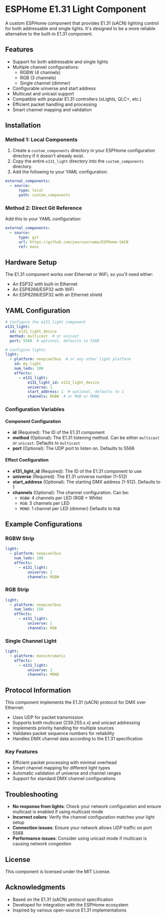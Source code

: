 # ESPHome E1.31 Light Component

A custom ESPHome component that provides E1.31 (sACN) lighting control for both addressable and single lights. It's designed to be a more reliable alternative to the built-in E1.31 component.

## Features

* Support for both addressable and single lights
* Multiple channel configurations:
  - RGBW (4 channels)
  - RGB (3 channels)
  - Single channel (dimmer)
* Configurable universe and start address
* Multicast and unicast support
* Compatible with popular E1.31 controllers (xLights, QLC+, etc.)
* Efficient packet handling and processing
* Smart channel mapping and validation

## Installation

### Method 1: Local Components

1. Create a `custom_components` directory in your ESPHome configuration directory if it doesn't already exist.
2. Copy the entire `e131_light` directory into the `custom_components` directory.
3. Add the following to your YAML configuration:

```yaml
external_components:
  - source: 
      type: local
      path: custom_components
```

### Method 2: Direct Git Reference

Add this to your YAML configuration:

```yaml
external_components:
  - source: 
      type: git
      url: https://github.com/yourusername/ESPHome-SACN
      ref: main
```

## Hardware Setup

The E1.31 component works over Ethernet or WiFi, so you'll need either:
* An ESP32 with built-in Ethernet
* An ESP8266/ESP32 with WiFi
* An ESP8266/ESP32 with an Ethernet shield

## YAML Configuration

```yaml
# Configure the e131_light component
e131_light:
  id: e131_light_device
  method: multicast  # or unicast
  port: 5568  # optional, defaults to 5568

# Configure lights
light:
  - platform: neopixelbus  # or any other light platform
    id: my_light
    num_leds: 100
    effects:
      - e131_light:
          e131_light_id: e131_light_device
          universe: 1
          start_address: 1  # optional, defaults to 1
          channels: RGBW  # or RGB or MONO
```

### Configuration Variables

#### Component Configuration
- **id** (Required): The ID of the E1.31 component
- **method** (Optional): The E1.31 listening method. Can be either `multicast` or `unicast`. Defaults to `multicast`
- **port** (Optional): The UDP port to listen on. Defaults to 5568

#### Effect Configuration
- **e131_light_id** (Required): The ID of the E1.31 component to use
- **universe** (Required): The E1.31 universe number (1-512)
- **start_address** (Optional): The starting DMX address (1-512). Defaults to 1
- **channels** (Optional): The channel configuration. Can be:
  - `RGBW`: 4 channels per LED (RGB + White)
  - `RGB`: 3 channels per LED
  - `MONO`: 1 channel per LED (dimmer)
  Defaults to `RGB`

## Example Configurations

### RGBW Strip
```yaml
light:
  - platform: neopixelbus
    num_leds: 100
    effects:
      - e131_light:
          universe: 1
          channels: RGBW
```

### RGB Strip
```yaml
light:
  - platform: neopixelbus
    num_leds: 150
    effects:
      - e131_light:
          universe: 1
          channels: RGB
```

### Single Channel Light
```yaml
light:
  - platform: monochromatic
    effects:
      - e131_light:
          universe: 1
          channels: MONO
```

## Protocol Information

This component implements the E1.31 (sACN) protocol for DMX over Ethernet:

* Uses UDP for packet transmission
* Supports both multicast (239.255.x.x) and unicast addressing
* Implements priority handling for multiple sources
* Validates packet sequence numbers for reliability
* Handles DMX channel data according to the E1.31 specification

### Key Features

* Efficient packet processing with minimal overhead
* Smart channel mapping for different light types
* Automatic validation of universe and channel ranges
* Support for standard DMX channel configurations

## Troubleshooting

* **No response from lights**: Check your network configuration and ensure multicast is enabled if using multicast mode
* **Incorrect colors**: Verify the channel configuration matches your light setup
* **Connection issues**: Ensure your network allows UDP traffic on port 5568
* **Performance issues**: Consider using unicast mode if multicast is causing network congestion

## License

This component is licensed under the MIT License.

## Acknowledgments

* Based on the E1.31 (sACN) protocol specification
* Developed for integration with the ESPHome ecosystem
* Inspired by various open-source E1.31 implementations 